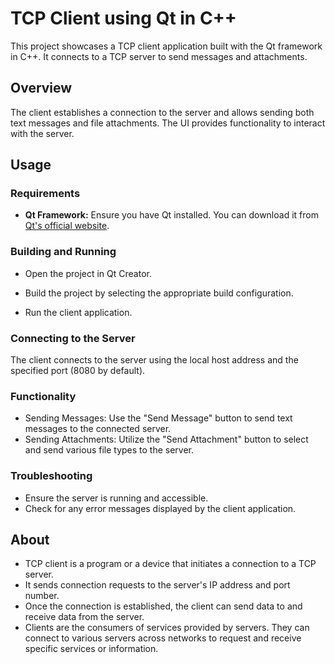 # TCP Client using Qt in C++

This project showcases a TCP client application built with the Qt framework in C++. It connects to a TCP server to send messages and attachments.

## Overview

The client establishes a connection to the server and allows sending both text messages and file attachments. The UI provides functionality to interact with the server.

## Usage

### Requirements

- **Qt Framework:** Ensure you have Qt installed. You can download it from [Qt's official website](https://www.qt.io/download).

### Building and Running

* Open the project in Qt Creator.

* Build the project by selecting the appropriate build configuration.

* Run the client application.

### Connecting to the Server

The client connects to the server using the local host address and the specified port (8080 by default).

### Functionality
* Sending Messages: Use the "Send Message" button to send text messages to the connected server.
* Sending Attachments: Utilize the "Send Attachment" button to select and send various file types to the server.

### Troubleshooting
* Ensure the server is running and accessible.
* Check for any error messages displayed by the client application.

## About
* TCP client is a program or a device that initiates a connection to a TCP server.
* It sends connection requests to the server's IP address and port number.
* Once the connection is established, the client can send data to and receive data from the server.
* Clients are the consumers of services provided by servers. They can connect to various servers across networks to request and receive specific services or information.

